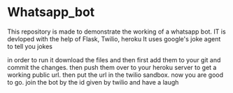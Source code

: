 # Whatsapp_bot
This repository is made to demonstrate the working of a whatsapp bot. IT is devloped with the help of Flask, Twilio, heroku
It uses google's joke agent to tell you jokes

in order to run it download the files and then first add them to your git and commit the changes.
then push them over to your heroku server to get a working public url.
then put the url in the twilio sandbox. 
now you are good to go.
 join the bot by the id given by twilio and have a laugh
